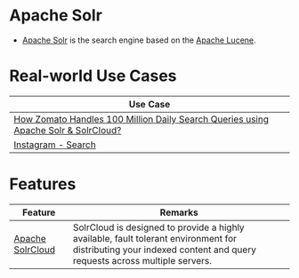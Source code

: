 # Apache Solr
- [Apache Solr](https://solr.apache.org/) is the search engine based on the [Apache Lucene](Readme.md).

# Real-world Use Cases

| Use Case                                                                                                                            |
|-------------------------------------------------------------------------------------------------------------------------------------|
| [How Zomato Handles 100 Million Daily Search Queries using Apache Solr & SolrCloud?](../../1_TechStacks/ZomatoTechStack.md) |
| [Instagram - Search](../../1_TechStacks/InstagramTechStack.md)                                                              |

# Features

| Feature                                                                                   | Remarks                                                                                                                                                           |
|-------------------------------------------------------------------------------------------|-------------------------------------------------------------------------------------------------------------------------------------------------------------------|
| [Apache SolrCloud](https://solr.apache.org/guide/6_6/getting-started-with-solrcloud.html) | SolrCloud is designed to provide a highly available, fault tolerant environment for distributing your indexed content and query requests across multiple servers. |
